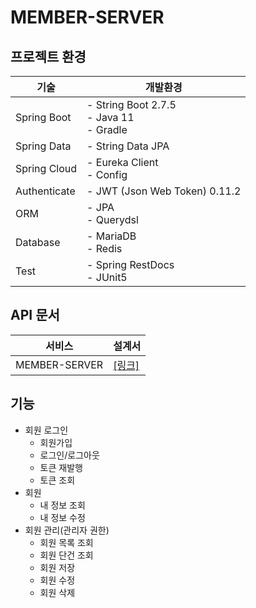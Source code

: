 # MEMBER-SERVER

## 프로젝트 환경
| 기술 | 개발환경 |
| --- | --- |
| Spring Boot | - String Boot 2.7.5 </br> - Java 11 </br> - Gradle |
| Spring Data | - String Data JPA |
| Spring Cloud | - Eureka Client </br> - Config |
| Authenticate | - JWT (Json Web Token) 0.11.2 |
| ORM | - JPA </br> - Querydsl |
| Database | - MariaDB </br> - Redis |
| Test | - Spring RestDocs </br> - JUnit5 |

## API 문서
| 서비스 | 설계서 |
| --- | --- |
| MEMBER-SERVER | [[링크]](https://heechul90.github.io/docs/api/jeeok-project/member-server-API-%EB%AC%B8%EC%84%9C/index.html) |

## 기능
- 회원 로그인
  - 회원가입
  - 로그인/로그아웃
  - 토큰 재발행
  - 토큰 조회
- 회원
  - 내 정보 조회
  - 내 정보 수정
- 회원 관리(관리자 권한)
  - 회원 목록 조회
  - 회원 단건 조회
  - 회원 저장
  - 회원 수정
  - 회원 삭제
